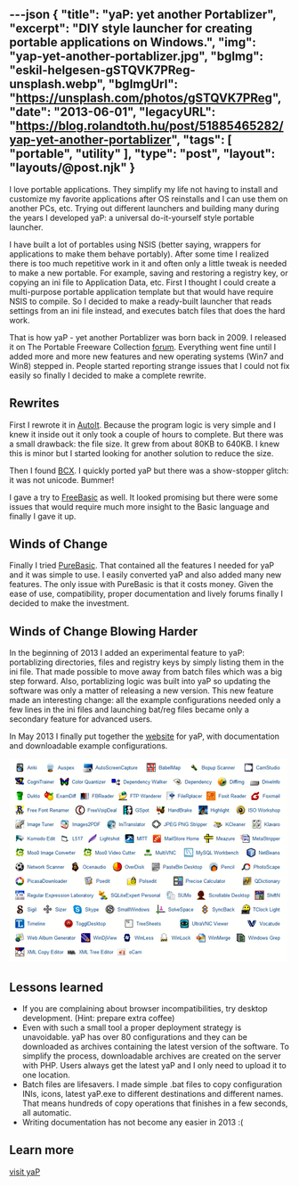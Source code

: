 ---json
{
    "title": "yaP: yet another Portablizer",
    "excerpt": "DIY style launcher for creating portable applications on Windows.",
    "img": "yap-yet-another-portablizer.jpg",
    "bgImg": "eskil-helgesen-gSTQVK7PReg-unsplash.webp",
    "bgImgUrl": "https://unsplash.com/photos/gSTQVK7PReg",
    "date": "2013-06-01",
    "legacyURL": "https://blog.rolandtoth.hu/post/51885465282/yap-yet-another-portablizer",
    "tags": [
        "portable",
        "utility"
    ],
    "type": "post",
    "layout": "layouts/@post.njk"
}
---

I love portable applications. They simplify my life not having to install and customize my favorite applications after OS reinstalls and I can use them on another PCs, etc. Trying out different launchers and building many during the years I developed yaP: a universal do-it-yourself style portable launcher.

I have built a lot of portables using NSIS (better saying, wrappers for applications to make them behave portably). After some time I realized there is too much repetitive work in it and often only a little tweak is needed to make a new portable. For example, saving and restoring a registry key, or copying an ini file to Application Data, etc. First I thought I could create a multi-purpose portable application template but that would have require NSIS to compile. So I decided to make a ready-built launcher that reads settings from an ini file instead, and executes batch files that does the hard work.

That is how yaP - yet another Portablizer was born back in 2009. I released it on The Portable Freeware Collection [forum](https://www.portablefreeware.com/forums/viewtopic.php?f=11&t=5698). Everything went fine until I added more and more new features and new operating systems (Win7 and Win8) stepped in. People started reporting strange issues that I could not fix easily so finally I decided to make a complete rewrite.

## Rewrites

First I rewrote it in [AutoIt](https://www.autoitscript.com/site/autoit/). Because the program logic is very simple and I knew it inside out it only took a couple of hours to complete. But there was a small drawback: the file size. It grew from about 80KB to 640KB. I knew this is minor but I started looking for another solution to reduce the size. 

Then I found [BCX](http://bcx-basic.sourceforge.net/). I quickly ported yaP but there was a show-stopper glitch: it was not unicode. Bummer!

I gave a try to [FreeBasic](https://www.freebasic.net/) as well. It looked promising but there were some issues that would require much more insight to the Basic language and finally I gave it up.

## Winds of Change

Finally I tried [PureBasic](https://www.purebasic.com/). That contained all the features I needed for yaP and it was simple to use. I easily converted yaP and also added many new features. The only issue with PureBasic is that it costs money. Given the ease of use, compatibility, proper documentation and lively forums finally I decided to make the investment.

## Winds of Change Blowing Harder

In the beginning of 2013 I added an experimental feature to yaP: portablizing directories, files and registry keys by simply listing them in the ini file. That made possible to move away from batch files which was a big step forward. Also, portablizing logic was built into yaP so updating the software was only a matter of releasing a new version. This new feature made an interesting change: all the example configurations needed only a few lines in the ini files and launching bat/reg files became only a secondary feature for advanced users.

In May 2013 I finally put together the [website](http://yap.rolandtoth.hu/) for yaP, with documentation and downloadable example configurations.

![](yap-yet-another-portablizer-examples.png)

## Lessons learned

- If you are complaining about browser incompatibilities, try desktop development. (Hint: prepare extra coffee)
- Even with such a small tool a proper deployment strategy is unavoidable. yaP has over 80 configurations and they can be downloaded as archives containing the latest version of the software. To simplify the process, downloadable archives are created on the server with PHP. Users always get the latest yaP and I only need to upload it to one location.
- Batch files are lifesavers. I made simple .bat files to copy configuration INIs, icons, latest yaP.exe to different destinations and different names. That means hundreds of copy operations that finishes in a few seconds, all automatic.
- Writing documentation has not become any easier in 2013 :(

## Learn more

[visit yaP](http://yap.rolandtoth.hu/)